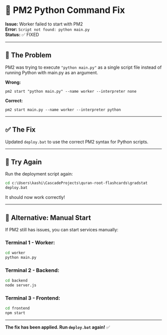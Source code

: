 # 🔧 PM2 Python Command Fix

**Issue:** Worker failed to start with PM2  
**Error:** `Script not found: python main.py`  
**Status:** ✅ FIXED

---

## 🐛 The Problem

PM2 was trying to execute `"python main.py"` as a single script file instead of running Python with main.py as an argument.

**Wrong:**
```batch
pm2 start "python main.py" --name worker --interpreter none
```

**Correct:**
```batch
pm2 start main.py --name worker --interpreter python
```

---

## ✅ The Fix

Updated `deploy.bat` to use the correct PM2 syntax for Python scripts.

---

## 🚀 Try Again

Run the deployment script again:

```cmd
cd c:\Users\kashi\CascadeProjects\quran-root-flashcards\gradstat
deploy.bat
```

It should now work correctly!

---

## 📝 Alternative: Manual Start

If PM2 still has issues, you can start services manually:

### Terminal 1 - Worker:
```cmd
cd worker
python main.py
```

### Terminal 2 - Backend:
```cmd
cd backend
node server.js
```

### Terminal 3 - Frontend:
```cmd
cd frontend
npm start
```

---

**The fix has been applied. Run `deploy.bat` again!** ✅
